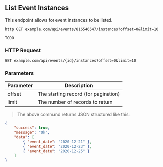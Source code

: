 ## List Event Instances
This endpoint allows for event instances to be listed.
 
```shell
http GET example.com/api/events/816546547/instances?offset=0&limit=10
```

```javascript
TODO
```

### HTTP Request

`GET example.com/api/events/{id}/instances?offset=0&limit=10`

### Parameters

Parameter | Description
--------- | -----------
offset | The starting record (for pagination)
limit | The number of records to return

> The above command returns JSON structured like this:

```json
{
    "success": true,
    "message": "Ok",
    "data": [
        { "event_date": "2020-12-21" },
        { "event_date": "2020-12-23" },
        { "event_date": "2020-12-25" }
    ]
}
```
